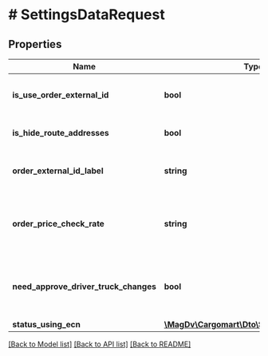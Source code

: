# # SettingsDataRequest

## Properties

Name | Type | Description | Notes
------------ | ------------- | ------------- | -------------
**is_use_order_external_id** | **bool** | Использовать внешний идентификатор в заказах | [optional] [default to false]
**is_hide_route_addresses** | **bool** | Скрывать адреса маршрута в торгах | [optional] [default to false]
**order_external_id_label** | **string** | Название внешнего идентификатора заказа | [optional]
**order_price_check_rate** | **string** | Коэффициент от рекомендованной цены, для проверки попадания цены заказа | [optional]
**need_approve_driver_truck_changes** | **bool** | Необходимость согласовывать изменения водителя или машины у перевозчика | [optional] [default to false]
**status_using_ecn** | [**\MagDv\Cargomart\Dto\StatusUsingEcnEnum**](StatusUsingEcnEnum.md) |  | [optional]

[[Back to Model list]](../../README.md#models) [[Back to API list]](../../README.md#endpoints) [[Back to README]](../../README.md)
